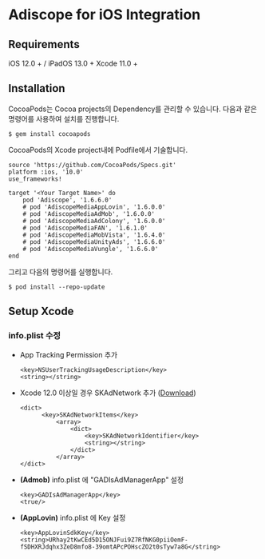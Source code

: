 # Adiscope for iOS Integration


## Requirements
iOS 12.0 + / iPadOS 13.0 +
Xcode 11.0 +



## Installation

CocoaPods는 Cocoa projects의 Dependency를 관리할 수 있습니다. 다음과 같은 명령어를 사용하여 설치를 진행합니다.
```
$ gem install cocoapods
```



CocoaPods의 Xcode project내에 Podfile에서 기술합니다.

```
source 'https://github.com/CocoaPods/Specs.git'
platform :ios, '10.0'
use_frameworks!

target '<Your Target Name>' do
    pod 'Adiscope', '1.6.6.0'
    # pod 'AdiscopeMediaAppLovin', '1.6.0.0'
    # pod 'AdiscopeMediaAdMob', '1.6.0.0'
    # pod 'AdiscopeMediaAdColony', '1.6.0.0'
    # pod 'AdiscopeMediaFAN', '1.6.1.0'
    # pod 'AdiscopeMediaMobVista', '1.6.4.0'
    # pod 'AdiscopeMediaUnityAds', '1.6.6.0'
    # pod 'AdiscopeMediaVungle', '1.6.6.0'
end
```



그리고 다음의 명령어를 실행합니다.

```
$ pod install --repo-update
```



## Setup Xcode

### info.plist 수정

- App Tracking Permission 추가

	```
	<key>NSUserTrackingUsageDescription</key>
	<string></string>
	```


- Xcode 12.0 이상일 경우 SKAdNetwork 추가 ([Download](https://s3-ap-northeast-1.amazonaws.com/file.adiscope.com/AdiscopeSkAdNetworks.plist))

  ```
  <dict>
		<key>SKAdNetworkItems</key>
			<array>
				<dict>
					<key>SKAdNetworkIdentifier</key>
					<string></string>
				</dict>
			</array>
  </dict>
  ```


- **(Admob)** info.plist 에 "GADIsAdManagerApp" 설정

	```
	<key>GADIsAdManagerApp</key>
	<true/>
	```


- **(AppLovin)** info.plist 에 Key 설정

	```
	<key>AppLovinSdkKey</key>
	<string>URhay2tKwCEd5D15ONJFui9Z7RfNKG0piiOemF-fSDHXRJdqhx3ZeD8mfo8-39omtAPcPOHscZO2t0sTyw7a8G</string>
	```
	


